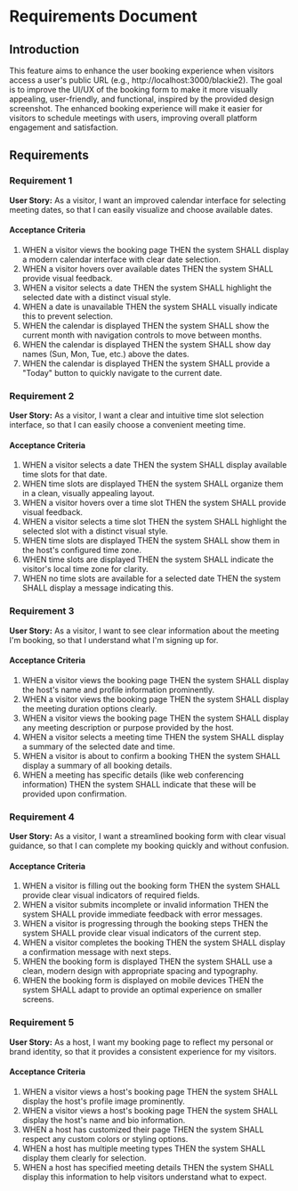 # Requirements Document

## Introduction

This feature aims to enhance the user booking experience when visitors access a user's public URL (e.g., http://localhost:3000/blackie2). The goal is to improve the UI/UX of the booking form to make it more visually appealing, user-friendly, and functional, inspired by the provided design screenshot. The enhanced booking experience will make it easier for visitors to schedule meetings with users, improving overall platform engagement and satisfaction.

## Requirements

### Requirement 1

**User Story:** As a visitor, I want an improved calendar interface for selecting meeting dates, so that I can easily visualize and choose available dates.

#### Acceptance Criteria

1. WHEN a visitor views the booking page THEN the system SHALL display a modern calendar interface with clear date selection.
2. WHEN a visitor hovers over available dates THEN the system SHALL provide visual feedback.
3. WHEN a visitor selects a date THEN the system SHALL highlight the selected date with a distinct visual style.
4. WHEN a date is unavailable THEN the system SHALL visually indicate this to prevent selection.
5. WHEN the calendar is displayed THEN the system SHALL show the current month with navigation controls to move between months.
6. WHEN the calendar is displayed THEN the system SHALL show day names (Sun, Mon, Tue, etc.) above the dates.
7. WHEN the calendar is displayed THEN the system SHALL provide a "Today" button to quickly navigate to the current date.

### Requirement 2

**User Story:** As a visitor, I want a clear and intuitive time slot selection interface, so that I can easily choose a convenient meeting time.

#### Acceptance Criteria

1. WHEN a visitor selects a date THEN the system SHALL display available time slots for that date.
2. WHEN time slots are displayed THEN the system SHALL organize them in a clean, visually appealing layout.
3. WHEN a visitor hovers over a time slot THEN the system SHALL provide visual feedback.
4. WHEN a visitor selects a time slot THEN the system SHALL highlight the selected slot with a distinct visual style.
5. WHEN time slots are displayed THEN the system SHALL show them in the host's configured time zone.
6. WHEN time slots are displayed THEN the system SHALL indicate the visitor's local time zone for clarity.
7. WHEN no time slots are available for a selected date THEN the system SHALL display a message indicating this.

### Requirement 3

**User Story:** As a visitor, I want to see clear information about the meeting I'm booking, so that I understand what I'm signing up for.

#### Acceptance Criteria

1. WHEN a visitor views the booking page THEN the system SHALL display the host's name and profile information prominently.
2. WHEN a visitor views the booking page THEN the system SHALL display the meeting duration options clearly.
3. WHEN a visitor views the booking page THEN the system SHALL display any meeting description or purpose provided by the host.
4. WHEN a visitor selects a meeting time THEN the system SHALL display a summary of the selected date and time.
5. WHEN a visitor is about to confirm a booking THEN the system SHALL display a summary of all booking details.
6. WHEN a meeting has specific details (like web conferencing information) THEN the system SHALL indicate that these will be provided upon confirmation.

### Requirement 4

**User Story:** As a visitor, I want a streamlined booking form with clear visual guidance, so that I can complete my booking quickly and without confusion.

#### Acceptance Criteria

1. WHEN a visitor is filling out the booking form THEN the system SHALL provide clear visual indicators of required fields.
2. WHEN a visitor submits incomplete or invalid information THEN the system SHALL provide immediate feedback with error messages.
3. WHEN a visitor is progressing through the booking steps THEN the system SHALL provide clear visual indicators of the current step.
4. WHEN a visitor completes the booking THEN the system SHALL display a confirmation message with next steps.
5. WHEN the booking form is displayed THEN the system SHALL use a clean, modern design with appropriate spacing and typography.
6. WHEN the booking form is displayed on mobile devices THEN the system SHALL adapt to provide an optimal experience on smaller screens.

### Requirement 5

**User Story:** As a host, I want my booking page to reflect my personal or brand identity, so that it provides a consistent experience for my visitors.

#### Acceptance Criteria

1. WHEN a visitor views a host's booking page THEN the system SHALL display the host's profile image prominently.
2. WHEN a visitor views a host's booking page THEN the system SHALL display the host's name and bio information.
3. WHEN a host has customized their page THEN the system SHALL respect any custom colors or styling options.
4. WHEN a host has multiple meeting types THEN the system SHALL display them clearly for selection.
5. WHEN a host has specified meeting details THEN the system SHALL display this information to help visitors understand what to expect.

